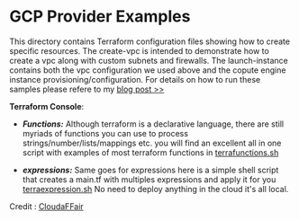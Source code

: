 # GCP Provider Examples
This directory contains Terraform configuration files showing how to create specific resources. The create-vpc is intended to demonstrate how to create a vpc 
along with custom subnets and firewalls. The launch-instance contains both the vpc configuration we used above and the copute engine instance provisioning/configuration. 
For details on how to run these samples please refere to my [blog post >>](https://brokedba.blogspot.com)



 **Terraform Console**:
- ***Functions:*** Although terraform is a declarative language, there are still myriads of functions you can use to process strings/number/lists/mappings etc. 
you will find an excellent all in one script with examples of most terraform functions in [terrafunctions.sh](https://github.com/brokedba/terraform-examples/blob/master/terraform-provider-gcp/terrafunctions.sh) 

- ***expressions:***  Same goes for expressions here is a simple shell script that creates a main.tf with multiples expressions and apply it for you [terraexpression.sh](https://github.com/brokedba/terraform-examples/blob/master/terraform-provider-gcp/terraexpressions.sh) No need to deploy anything in the cloud it's all local.

Credit : [CloudaFFair](https://cloudaffaire.com/terraform-functions/)
